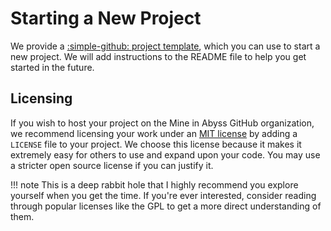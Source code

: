 # Starting a New Project

We provide a [:simple-github: project template](https://github.com/MineInAbyss/plugin-template), which you can use to start a new project. We will add instructions to the README file to help you get started in the future.

## Licensing

If you wish to host your project on the Mine in Abyss GitHub organization, we recommend licensing your work under an [MIT license](https://mit-license.org/) by adding a `LICENSE` file to your project. We choose this license because it makes it extremely easy for others to use and expand upon your code. You may use a stricter open source license if you can justify it.

!!! note
    This is a deep rabbit hole that I highly recommend you explore yourself when you get the time. If you're ever interested, consider reading through popular licenses like the GPL to get a more direct understanding of them.
